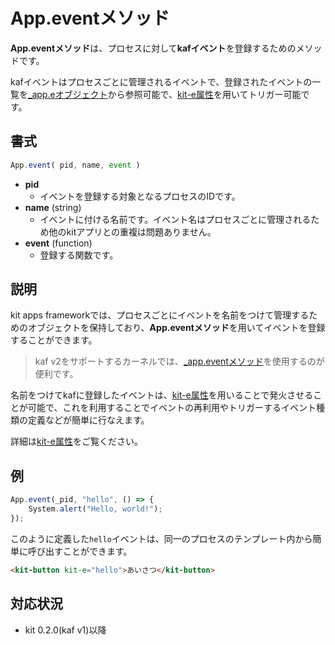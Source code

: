 # App.eventメソッド

**App.eventメソッド**は、プロセスに対して**kafイベント**を登録するためのメソッドです。

kafイベントはプロセスごとに管理されるイベントで、登録されたイベントの一覧を[_app.eオブジェクト](/_app.e)から参照可能で、[kit-e属性](/kit-e)を用いてトリガー可能です。

## 書式

```javascript
App.event( pid, name, event )
```

- **pid**
  - イベントを登録する対象となるプロセスのIDです。
- **name** (string)
  - イベントに付ける名前です。イベント名はプロセスごとに管理されるため他のkitアプリとの重複は問題ありません。
- **event** (function)
  - 登録する関数です。

## 説明

kit apps frameworkでは、プロセスごとにイベントを名前をつけて管理するためのオブジェクトを保持しており、**App.eventメソッド**を用いてイベントを登録することができます。

> kaf v2をサポートするカーネルでは、[_app.eventメソッド](/_app.event)を使用するのが便利です。

名前をつけてkafに登録したイベントは、[kit-e属性](/kit-e)を用いることで発火させることが可能で、これを利用することでイベントの再利用やトリガーするイベント種類の定義などが簡単に行なえます。

詳細は[kit-e属性](/kit-e)をご覧ください。

## 例

```javascript
App.event(_pid, "hello", () => {
    System.alert("Hello, world!");
});
```

このように定義した`hello`イベントは、同一のプロセスのテンプレート内から簡単に呼び出すことができます。

```html
<kit-button kit-e="hello">あいさつ</kit-button>
```

## 対応状況

- kit 0.2.0(kaf v1)以降
